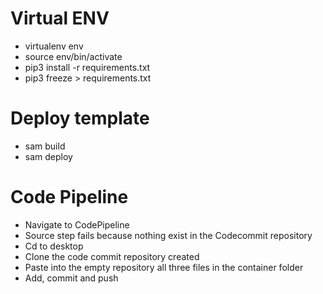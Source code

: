 
# Virtual ENV
- virtualenv env
- source env/bin/activate
- pip3 install -r requirements.txt
- pip3 freeze > requirements.txt

# Deploy template
- sam build
- sam deploy

# Code Pipeline
- Navigate to CodePipeline
- Source step fails because nothing exist in the Codecommit repository
- Cd to desktop
- Clone the code commit repository created 
- Paste into the empty repository all three files in the container folder
- Add, commit and push